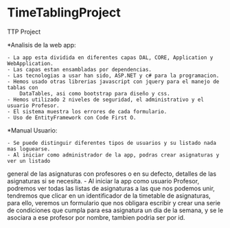 # TimeTablingProject
TTP Project


*Analisis de la web app:

	- La app esta dividida en diferentes capas DAL, CORE, Application y WebApplication.
	- Las capas estan ensambladas por dependencias.
	- Las tecnologias a usar han sido, ASP.NET y c# para la programacion.
	- Hemos usado otras librerias javascript con jquery para el manejo de tablas con 
		DataTables, asi como bootstrap para diseño y css.
	- Hemos utilizado 2 niveles de seguridad, el administrativo y el usuario Profesor.
	- El sistema muestra los errores de cada formulario.
	- Uso de EntityFramework con Code First O.

*Manual Usuario:

	- Se puede distinguir diferentes tipos de usuarios y su listado nada mas loguearse.
	- Al iniciar como administrador de la app, podras crear asignaturas y ver un listado
general de las asignaturas con profesores o en su defecto, detalles de las asignaturas si se necesita.
	- Al iniciar la app como usuario Profesor, podremos ver todas las listas de asignaturas
a las que nos podemos unir, tendremos que clicar en un identificador de la timetable de asignaturas,
para ello, veremos un formulario que nos obligara escribir y crear una serie de condiciones
que cumpla para esa asignatura un dia de la semana, y se le asociara a ese profesor por nombre, 
tambien podria ser por id.